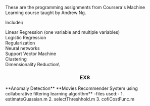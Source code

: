 These are the programming assignments from Coursera's Machine Learning course taught by Andrew Ng.

Include:\

Linear Regression (one variable and multiple variables)\
Logistic Regression\
Regularization\
Neural networks\
Support Vector Machine\
Clustering\
Dimensionality Reduction\

<h3 align="center">EX8</h3>
**Anomaly Detection**
**Movies Recommender System using collaborative filtering learning algorithm**
-files used:- 
 1. estimateGuassian.m
 2. selectThreshhold.m
 3. cofiCostFunc.m
